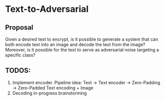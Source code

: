 # Text-to-Adversarial
## Proposal
Given a desired text to encrypt, is it possible to generate a system that can both encode text into an image and decode the text from the image? Moreover, is it possible for the text to serve as adversarial noise targeting a specific class?

## TODOS:
1. Implement encoder. Pipeline idea: Text -> Text encoder -> Zero-Padding -> Zero-Padded Text encoding + Image
2. Decoding in-progress brainstorming
